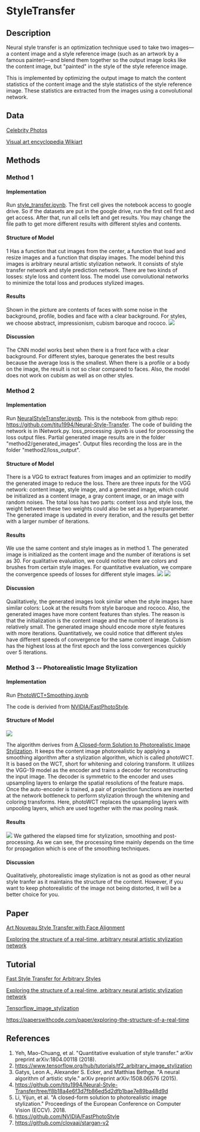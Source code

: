# StyleTransfer

## Description

Neural style transfer is an optimization technique used to take two images—a content image and a style reference image (such as an artwork by a famous painter)—and blend them together so the output image looks like the content image, but "painted" in the style of the style reference image.

This is implemented by optimizing the output image to match the content statistics of the content image and the style statistics of the style reference image. These statistics are extracted from the images using a convolutional network.

## Data

[Celebrity Photos](http://mmlab.ie.cuhk.edu.hk/projects/CelebA.html)

[Visual art encyclopedia Wikiart](https://www.wikiart.org/)

## Methods

### Method 1

#### Implementation
Run [style_transfer.ipynb](https://github.com/XiongxinZ/StyleTransfer/blob/main/style_transfer/method1/style_transfer.ipynb).
The first cell gives the notebook access to google drive. So if the datasets are put in the google drive, run the first cell first and get access. After that, run all cells left and get results.
You may change the file path to get more different results with different styles and contents.

#### Structure of Model
1 Has a function that cut images from the center, a function that load and resize images and a function that display images.
The model behind this images is arbitrary neural artistic stylization network. It consists of style transfer network and style prediction network. There are two kinds of losses: style loss and content loss. The model use convolutional networks to minimize the total loss and produces stylized images.

#### Results
Shown in the picture are contents of faces with some noise in the background, profile, bodies and face with a clear background. For styles, we choose abstract, impressionism, cubism baroque and rococo.
![](./result/m1.png)

#### Discussion
The CNN model works best when there is a front face with a clear background. For different styles, baroque generates the best results because the average loss is the smallest. When there is a profile or a body on the image, the result is not so clear compared to faces. Also, the model does not work on cubism as well as on other styles.

### Method 2

#### Implementation
Run [NeuralStyleTransfer.ipynb](https://github.com/XiongxinZ/StyleTransfer/blob/main/style_transfer/method2/NeuralStyleTransfer.ipynb).
This is the notebook from github repo: https://github.com/titu1994/Neural-Style-Transfer. The code of building the network is in INetwork.py. loss_processing .ipynb is used for processing the loss output files. Partial generated image results are in the folder "method2/generated_images". Output files recording the loss are in the folder "method2/loss_output".

#### Structure of Model
There is a VGG to extract features from images and an optimizier to modify the generated image to reduce the loss. There are three inputs for the VGG network: content image, style image, and a generated image, which could be initialized as a content image, a gray content image, or an image with random noises. The total loss has two parts: content loss and style loss, the weight between these two weights could also be set as a hyperparameter. The generated image is updated in every iteration, and the results get better with a larger number of iterations.

#### Results
We use the same content and style images as in method 1. The generated image is initialized as the content image and the number of iterations is set as 30. For qualitative evaluation, we could notice there are colors and brushes from certain style images. For quantitative evaluation, we compare the convergence speeds of losses for different style images.
![](./result/m2.png)
![](./result/m2_loss.png)

#### Discussion
Qualitatively, the generated images look similar when the style images have similar colors: Look at the results from style baroque and rococo. Also, the generated images have more content features than styles. The reason is that the initialization is the content image and the number of iterations is relatively small. The generated image should encode more style features with more iterations. Quantitatively, we could notice that different styles have different speeds of convergence for the same content image. Cubism has the highest loss at the first epoch and the loss convergences quickly over 5 iterations. 

### Method 3 -- Photorealistic Image Stylization

#### Implementation

Run [PhotoWCT+Smoothing.ipynb](https://github.com/XiongxinZ/StyleTransfer/blob/main/style_transfer/method3/PhotoWCT+Smoothing.ipynb)

The code is derivied from [NVIDIA/FastPhotoStyle](https://github.com/NVIDIA/FastPhotoStyle).

#### Structure of Model

![](./result/m3_structure.png)

The algorithm derives from [A Closed-form Solution to Photorealistic Image Stylization](https://arxiv.org/abs/1802.06474). It keeps the content image photorealistic by applying a smoothing algorithm after a stylization algorithm, which is called photoWCT. It is based on the WCT, short for whitening and coloring transform. It utilizes the VGG-19 model as the encoder and trains a decoder for reconstructing the input image. The decoder is symmetric to the encoder and uses upsampling layers to enlarge the spatial resolutions of the feature maps. Once the auto-encoder is trained, a pair of projection functions are inserted at the network bottleneck to perform stylization through the whitening and coloring transforms. Here, photoWCT replaces the upsampling layers with unpooling layers, which are used together with the max pooling mask.

#### Results

![](./result/m3_evaluation.png)
We gathered the elapsed time for stylization, smoothing and post-processing. As we can see, the processing time mainly depends on the time for propagation which is one of the smoothing techniques.

#### Discussion

Qualitatively, photorealistic image stylization is not as good as other neural style tranfer as it maintains the structure of the content. However, if you want to keep photorealistic of the image not being distorted, it will be a better choice for you.

## Paper

[Art Nouveau Style Transfer with Face Alignment](http://cs230.stanford.edu/projects_fall_2019/reports/26261057.pdf)

[Exploring the structure of a real-time, arbitrary neural artistic stylization network](https://arxiv.org/pdf/1705.06830.pdf)

## Tutorial

[Fast Style Transfer for Arbitrary Styles](https://www.tensorflow.org/hub/tutorials/tf2_arbitrary_image_stylization)

[Exploring the structure of a real-time, arbitrary neural artistic stylization network](https://github.com/magenta/magenta/tree/master/magenta/models/arbitrary_image_stylization)

[Tensorflow_image_stylization](https://github.com/Robinatp/Tensorflow_image_stylization)

https://paperswithcode.com/paper/exploring-the-structure-of-a-real-time

## References
1. Yeh, Mao-Chuang, et al. "Quantitative evaluation of style transfer." arXiv preprint arXiv:1804.00118 (2018).
2. https://www.tensorflow.org/hub/tutorials/tf2_arbitrary_image_stylization
3. Gatys, Leon A., Alexander S. Ecker, and Matthias Bethge. "A neural algorithm of artistic style." arXiv preprint arXiv:1508.06576 (2015).
4. https://github.com/titu1994/Neural-Style-Transfer/tree/f8b18a4e6f3d7fb86ed5d2dfb1bae7e89ba48d9d
5. Li, Yijun, et al. "A closed-form solution to photorealistic image stylization." Proceedings of the European Conference on Computer Vision (ECCV). 2018.
6. https://github.com/NVIDIA/FastPhotoStyle
7. https://github.com/clovaai/stargan-v2

